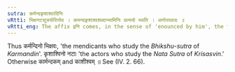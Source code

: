 ```yaml
---
sutra: कर्मन्दकृशाश्वादिनिः
vRtti: भिक्षनटसूत्रयोरित्येव । कमन्दकृशाश्वशब्दाभ्यामिनिः प्रत्ययो भवति । अणोरपवादः ॥
vRtti_eng: The affix इनि comes, in the sense of 'enounced by him', the thing enounced being _Bhikshu_ _Sutra_ and _Nata_-_Sutra_, after the words '_Karmanda_' and '_Krisasva_'.
---
```

Thus कर्मन्दिनो भिक्षवः, 'the mendicants who study the _Bhikshu_-_sutra_ of _Karmandin_'. कृशाश्विनो नटाः 'the actors who study the _Nata_ _Sutra_ of _Krisasvin_.' Otherwise कार्मन्दकम् and काशीश्वम् ॥ See (IV. 2. 66).
